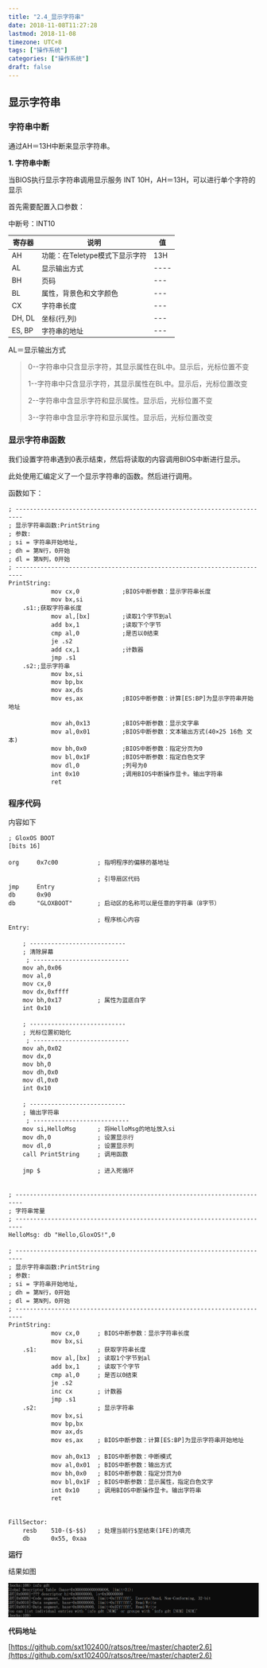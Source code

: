 ```yaml
---
title: "2.4_显示字符串"
date: 2018-11-08T11:27:28
lastmod: 2018-11-08
timezone: UTC+8
tags: ["操作系统"]
categories: ["操作系统"]
draft: false
---
```






## 显示字符串

### 字符串中断

通过AH＝13H中断来显示字符串。



**1. 字符串中断** 

当BIOS执行显示字符串调用显示服务 INT 10H，AH＝13H，可以进行单个字符的显示



首先需要配置入口参数：



中断号：INT10

| 寄存器 | 说明                           | 值   |
| ------ | ------------------------------ | ---- |
| AH     | 功能：在Teletype模式下显示字符 | 13H  |
| AL     | 显示输出方式 | ---- |
| BH     | 页码                           | ---  |
| BL     | 属性，背景色和文字颜色         | ---  |
| CX     | 字符串长度         | ---  |
| DH, DL    | 坐标(行,列)         | ---  |
| ES, BP    | 字符串的地址        | ---  |

AL＝显示输出方式

> 0--字符串中只含显示字符，其显示属性在BL中。显示后，光标位置不变
>
> 1--字符串中只含显示字符，其显示属性在BL中。显示后，光标位置改变
>
> 2--字符串中含显示字符和显示属性。显示后，光标位置不变
>
> 3--字符串中含显示字符和显示属性。显示后，光标位置改变




###  显示字符串函数

我们设置字符串遇到0表示结束，然后将读取的内容调用BIOS中断进行显示。

此处使用汇编定义了一个显示字符串的函数。然后进行调用。

函数如下：

```assembly
; ------------------------------------------------------------------------
; 显示字符串函数:PrintString
; 参数:
; si = 字符串开始地址,
; dh = 第N行，0开始
; dl = 第N列，0开始
; ------------------------------------------------------------------------
PrintString:
			mov cx,0			;BIOS中断参数：显示字符串长度
			mov bx,si
	.s1:;获取字符串长度
			mov al,[bx]			;读取1个字节到al
			add bx,1			;读取下个字节
			cmp al,0			;是否以0结束
			je .s2
			add	cx,1			;计数器
			jmp .s1
	.s2:;显示字符串
			mov bx,si
			mov bp,bx
			mov ax,ds
			mov es,ax			;BIOS中断参数：计算[ES:BP]为显示字符串开始地址

			mov ah,0x13			;BIOS中断参数：显示文字串
			mov al,0x01			;BIOS中断参数：文本输出方式(40×25 16色 文本)
			mov bh,0x0			;BIOS中断参数：指定分页为0
			mov bl,0x1F			;BIOS中断参数：指定白色文字			
			mov dl,0			;列号为0
			int 0x10			;调用BIOS中断操作显卡。输出字符串
			ret
```

### 程序代码

内容如下

```assembly
; GloxOS BOOT
[bits 16]

org     0x7c00           ; 指明程序的偏移的基地址

                         ; 引导扇区代码
jmp     Entry
db      0x90
db      "GLOXBOOT"       ; 启动区的名称可以是任意的字符串（8字节）

                         ; 程序核心内容
Entry:

    ; ---------------------------
    ; 清除屏幕
     ; ---------------------------
    mov ah,0x06
    mov al,0
    mov cx,0
    mov dx,0xffff
    mov bh,0x17          ; 属性为蓝底白字
    int 0x10

    ; ---------------------------
    ; 光标位置初始化
     ; ---------------------------
    mov ah,0x02
    mov dx,0
    mov bh,0
    mov dh,0x0
    mov dl,0x0
    int 0x10

    ; ---------------------------
    ; 输出字符串
     ; ---------------------------
    mov si,HelloMsg      ; 将HelloMsg的地址放入si
    mov dh,0             ; 设置显示行
    mov dl,0             ; 设置显示列
    call PrintString     ; 调用函数

    jmp $                ; 进入死循环


; ------------------------------------------------------------------------
; 字符串常量
; ------------------------------------------------------------------------
HelloMsg: db "Hello,GloxOS!",0

; ------------------------------------------------------------------------
; 显示字符串函数:PrintString
; 参数:
; si = 字符串开始地址,
; dh = 第N行，0开始
; dl = 第N列，0开始
; ------------------------------------------------------------------------
PrintString:
            mov cx,0     ; BIOS中断参数：显示字符串长度
            mov bx,si
    .s1:                 ; 获取字符串长度
            mov al,[bx]  ; 读取1个字节到al
            add bx,1     ; 读取下个字节
            cmp al,0     ; 是否以0结束
            je .s2
            inc	cx       ; 计数器
            jmp .s1
    .s2:                 ; 显示字符串
            mov bx,si
            mov bp,bx
            mov ax,ds
            mov es,ax    ; BIOS中断参数：计算[ES:BP]为显示字符串开始地址

            mov ah,0x13  ; BIOS中断参数：中断模式
            mov al,0x01  ; BIOS中断参数：输出方式
            mov bh,0x0   ; BIOS中断参数：指定分页为0
            mov bl,0x1F  ; BIOS中断参数：显示属性，指定白色文字
            int 0x10     ; 调用BIOS中断操作显卡。输出字符串
            ret


FillSector:
    resb    510-($-$$)   ; 处理当前行$至结束(1FE)的填充
    db      0x55, 0xaa
```



**运行**



结果如图

![images/001.png](images/001.png)





**代码地址**

[https://github.com/sxt102400/ratsos/tree/master/chapter2.6](https://github.com/sxt102400/ratsos/tree/master/chapter2.6)